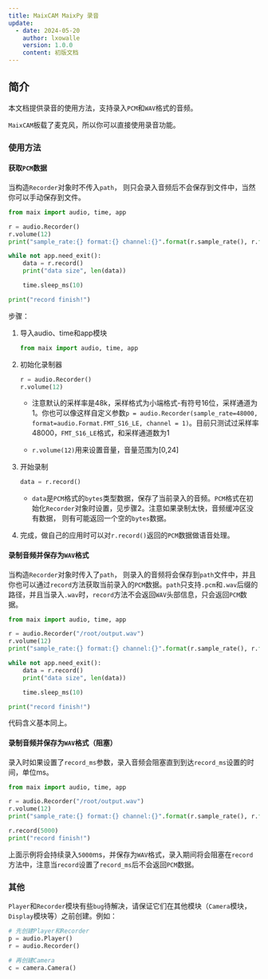 ```yaml
---
title: MaixCAM MaixPy 录音
update:
  - date: 2024-05-20
    author: lxowalle
    version: 1.0.0
    content: 初版文档
---
```


## 简介

本文档提供录音的使用方法，支持录入`PCM`和`WAV`格式的音频。

`MaixCAM`板载了麦克风，所以你可以直接使用录音功能。

### 使用方法

####  获取`PCM`数据

当构造`Recorder`对象时不传入`path`， 则只会录入音频后不会保存到文件中，当然你可以手动保存到文件。

```python
from maix import audio, time, app

r = audio.Recorder()
r.volume(12)
print("sample_rate:{} format:{} channel:{}".format(r.sample_rate(), r.format(), r.channel()))

while not app.need_exit():
    data = r.record()
    print("data size", len(data))

    time.sleep_ms(10)

print("record finish!")
```

步骤：

1. 导入audio、time和app模块

   ```python
   from maix import audio, time, app
   ```

2. 初始化录制器

   ```python
   r = audio.Recorder()
   r.volume(12)
   ```

     - 注意默认的采样率是48k，采样格式为小端格式-有符号16位，采样通道为1。你也可以像这样自定义参数`p = audio.Recorder(sample_rate=48000, format=audio.Format.FMT_S16_LE, channel = 1)`。目前只测试过采样率48000，`FMT_S16_LE`格式，和采样通道数为1

     - `r.volume(12)`用来设置音量，音量范围为[0,24]

3. 开始录制

   ```python
   data = r.record()
   ```

   - `data`是`PCM`格式的`bytes`类型数据，保存了当前录入的音频。`PCM`格式在初始化`Recorder`对象时设置，见步骤2。注意如果录制太快，音频缓冲区没有数据， 则有可能返回一个空的`bytes`数据。

4. 完成，做自己的应用时可以对`r.record()`返回的`PCM`数据做语音处理。



#### 录制音频并保存为`WAV`格式

当构造`Recorder`对象时传入了`path`， 则录入的音频将会保存到`path`文件中，并且你也可以通过`record`方法获取当前录入的`PCM`数据。`path`只支持`.pcm`和`.wav`后缀的路径，并且当录入`.wav`时，`record`方法不会返回`WAV`头部信息，只会返回`PCM`数据。

```python
from maix import audio, time, app

r = audio.Recorder("/root/output.wav")
r.volume(12)
print("sample_rate:{} format:{} channel:{}".format(r.sample_rate(), r.format(), r.channel()))

while not app.need_exit():
    data = r.record()
    print("data size", len(data))

    time.sleep_ms(10)

print("record finish!")
```

代码含义基本同上。



#### 录制音频并保存为`WAV`格式（阻塞）

录入时如果设置了`record_ms`参数，录入音频会阻塞直到到达`record_ms`设置的时间，单位ms。

```python
from maix import audio, time, app

r = audio.Recorder("/root/output.wav")
r.volume(12)
print("sample_rate:{} format:{} channel:{}".format(r.sample_rate(), r.format(), r.channel()))

r.record(5000)
print("record finish!")
```

上面示例将会持续录入`5000`ms，并保存为`WAV`格式，录入期间将会阻塞在`record`方法中，注意当`record`设置了`record_ms`后不会返回`PCM`数据。

### 其他

`Player`和`Recorder`模块有些`bug`待解决，请保证它们在其他模块（`Camera`模块，`Display`模块等）之前创建。例如：

```python
# 先创建Player和Recorder
p = audio.Player()
r = audio.Recorder()

# 再创建Camera
c = camera.Camera()
```
